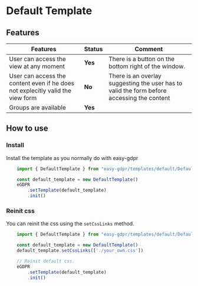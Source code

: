 # Default Template

## Features
|Features|Status|Comment|
|---|---|---|
| User can access the view at any moment | __Yes__ | There is a button on the bottom right of the window. |
| User can access the content even if he does not explecitly valid the view form | __No__ | There is an overlay suggesting the user has to valid the form before accessing the content |
| Groups are available | __Yes__ |  |

## How to use

### Install
Install the template as you normally do with easy-gdpr
```javascript
    import { DefaultTemplate } from "easy-gdpr/templates/default/Default"

    const default_template = new DefaultTemplate()
    eGDPR
        .setTemplate(default_template)
        .init()
```

### Reinit css
You can reinit the css using the `setCssLinks` method.

```javascript
    import { DefaultTemplate } from "easy-gdpr/templates/default/Default"

    const default_template = new DefaultTemplate()
    default_template.setCssLinks(['./your_own.css'])

    // Reinit default css.
    eGDPR
        .setTemplate(default_template)
        .init()
```